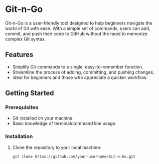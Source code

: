 # Git-n-Go

Git-n-Go is a user-friendly tool designed to help beginners navigate the world of Git with ease. With a simple set of commands, users can add, commit, and push their code to GitHub without the need to memorize complex Git syntax.

## Features

- Simplify Git commands to a single, easy-to-remember function.
- Streamline the process of adding, committing, and pushing changes.
- Ideal for beginners and those who appreciate a quicker workflow.

## Getting Started

### Prerequisites

- Git installed on your machine.
- Basic knowledge of terminal/command line usage.

### Installation

1. Clone the repository to your local machine:
   ```sh
   git clone https://github.com/your-username/Git-n-Go.git
